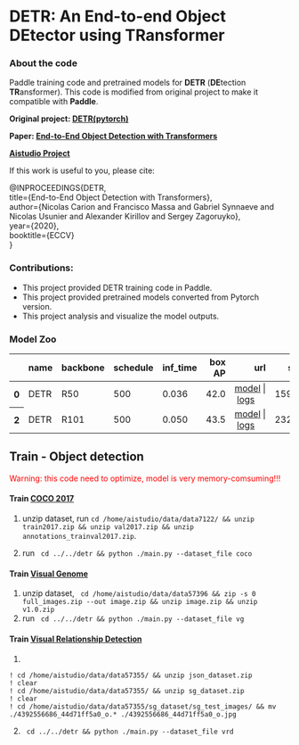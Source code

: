 # DETR: An End-to-end Object DEtector using TRansformer

### About the code
Paddle training code and pretrained models for **DETR** (**DE**tection **TR**ansformer). This code is modified from original project to make it compatible with **Paddle**.

**Original project: [DETR(pytorch)](https://github.com/facebookresearch/detr)**

**Paper: [End-to-End Object Detection with Transformers](https://arxiv.org/pdf/2005.12872.pdf)**

**[Aistudio Project](https://aistudio.baidu.com/aistudio/projectdetail/1327221?channelType=0&channel=0)**

If this work is useful to you, please cite:

@INPROCEEDINGS{DETR,\
title={End-to-End Object Detection with Transformers}, \
author={Nicolas Carion and Francisco Massa and Gabriel Synnaeve and Nicolas Usunier and Alexander Kirillov and Sergey Zagoruyko},\
year={2020},\
booktitle={ECCV}\
}

### Contributions:

- This project provided DETR training code in Paddle.
- This project provided pretrained models converted from Pytorch version.
- This project analysis and visualize the model outputs.

### Model Zoo

<table>
  <thead>
    <tr style="text-align: right;">
      <th></th>
      <th>name</th>
      <th>backbone</th>
      <th>schedule</th>
      <th>inf_time</th>
      <th>box AP</th>
      <th>url</th>
      <th>size</th>
      <th>paddle model</th>
    </tr>
  </thead>
  <tbody>
    <tr>
      <th>0</th>
      <td>DETR</td>
      <td>R50</td>
      <td>500</td>
      <td>0.036</td>
      <td>42.0</td>
      <td><a href="https://dl.fbaipublicfiles.com/detr/detr-r50-e632da11.pth">model</a>&nbsp;|&nbsp;<a href="https://dl.fbaipublicfiles.com/detr/logs/detr-r50_log.txt">logs</a></td>
      <td>159Mb</td>
      <td><a href="https://aistudio.baidu.com/aistudio/datasetdetail/65656">detr.pdparams</a><td>
    </tr>
    <tr>
      <th>2</th>
      <td>DETR</td>
      <td>R101</td>
      <td>500</td>
      <td>0.050</td>
      <td>43.5</td>
      <td><a href="https://dl.fbaipublicfiles.com/detr/detr-r101-2c7b67e5.pth">model</a>&nbsp;|&nbsp;<a href="https://dl.fbaipublicfiles.com/detr/logs/detr-r101_log.txt">logs</a></td>
      <td>232Mb</td>
      <td><a href="https://aistudio.baidu.com/aistudio/datasetdetail/65656">detr.pdparams</a><td>
    </tr>
  </tbody>
</table>


## Train - Object detection

<font color=red>Warning: this code need to optimize, model is very memory-comsuming!!!</font>

#### Train **[COCO 2017](https://aistudio.baidu.com/aistudio/datasetdetail/7122)**

1. unzip dataset, run `cd /home/aistudio/data/data7122/ && unzip train2017.zip && unzip val2017.zip && unzip annotations_trainval2017.zip`.

2. run ` cd ../../detr && python ./main.py --dataset_file coco`

#### Train **[Visual Genome](https://aistudio.baidu.com/aistudio/datasetdetail/57396)**

1. unzip dataset, ` cd /home/aistudio/data/data57396 && zip -s 0 full_images.zip --out image.zip && unzip image.zip && unzip v1.0.zip`
2. run ` cd ../../detr && python ./main.py --dataset_file vg`

#### Train **[Visual Relationship Detection](https://aistudio.baidu.com/aistudio/datasetdetail/57355)**

1. 
```
! cd /home/aistudio/data/data57355/ && unzip json_dataset.zip
! clear
! cd /home/aistudio/data/data57355/ && unzip sg_dataset.zip
! clear
! cd /home/aistudio/data/data57355/sg_dataset/sg_test_images/ && mv ./4392556686_44d71ff5a0_o.* ./4392556686_44d71ff5a0_o.jpg
```
2. ` cd ../../detr && python ./main.py --dataset_file vrd`
